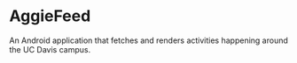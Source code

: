 # AggieFeed

An Android application that fetches and renders activities happening around the UC Davis campus.